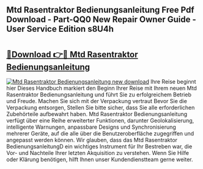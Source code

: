 ## Mtd Rasentraktor Bedienungsanleitung Free Pdf Download - Part-QQ0 New Repair Owner Guide - User Service Edition s8U4h

# <h2><a href="http://df3pyo3.blite.top/?on=Mtd+Rasentraktor+Bedienungsanleitung">🔗Download 👉🔴 Mtd Rasentraktor Bedienungsanleitung</a></h2>

[![Mtd Rasentraktor Bedienungsanleitung new download](https://i.imgur.com/lujVjoI.png)](http://df3pyo3.blite.top/?on=Mtd+Rasentraktor+Bedienungsanleitung)
Ihre Reise beginnt hier Dieses Handbuch markiert den Beginn Ihrer Reise mit Ihrem neuen Mtd Rasentraktor Bedienungsanleitung und führt Sie zu erfolgreichem Betrieb und Freude. Machen Sie sich mit der Verpackung vertraut Bevor Sie die Verpackung entsorgen, Stellen Sie bitte sicher, dass Sie alle erforderlichen Zubehörteile aufbewahrt haben. Mtd Rasentraktor Bedienungsanleitung verfügt über eine Reihe erweiterter Funktionen, darunter Geolokalisierung, intelligente Warnungen, anpassbare Designs und Synchronisierung mehrerer Geräte, auf die alle über die Benutzeroberfläche zugegriffen und angepasst werden können. Wir glauben, dass das Mtd Rasentraktor BedienungsanleitungD ein wichtiges Instrument für Ihr Bestreben war, die Vor- und Nachteile Ihrer letzten Akquisition zu verstehen. Wenn Sie Hilfe oder Klärung benötigen, hilft Ihnen unser Kundendienstteam gerne weiter.
